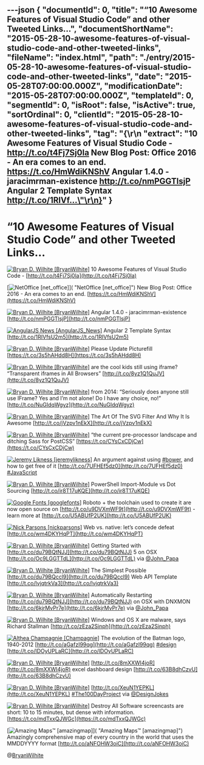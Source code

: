 ---json
{
  "documentId": 0,
  "title": "“10 Awesome Features of Visual Studio Code” and other Tweeted Links…",
  "documentShortName": "2015-05-28-10-awesome-features-of-visual-studio-code-and-other-tweeted-links",
  "fileName": "index.html",
  "path": "./entry/2015-05-28-10-awesome-features-of-visual-studio-code-and-other-tweeted-links",
  "date": "2015-05-28T07:00:00.000Z",
  "modificationDate": "2015-05-28T07:00:00.000Z",
  "templateId": 0,
  "segmentId": 0,
  "isRoot": false,
  "isActive": true,
  "sortOrdinal": 0,
  "clientId": "2015-05-28-10-awesome-features-of-visual-studio-code-and-other-tweeted-links",
  "tag": "{\r\n  \"extract\": \"10 Awesome Features of Visual Studio Code - http://t.co/t4Fj7Sj0la   New Blog Post: Office 2016 - An era comes to an end. https://t.co/HmWdiKNShV   Angular 1.4.0 - jaracimrman-existence http://t.co/nmPGGTlsjP   Angular 2 Template Syntax http://t.co/1RIVf...\"\r\n}"
}
---

# “10 Awesome Features of Visual Studio Code” and other Tweeted Links…

[<img alt="Bryan D. Wilhite [BryanWilhite]" src="https://songhay.blob.core.windows.net/shared-social-twitter/BryanWilhite.jpeg">](http://t.co/UNdqV0Z1zz "Bryan D. Wilhite [BryanWilhite]") 10 Awesome Features of Visual Studio Code - [http://t.co/t4Fj7Sj0la](http://t.co/t4Fj7Sj0la)

[<img alt="NetOffice [net_office]" src="https://songhay.blob.core.windows.net/shared-social-twitter/net_office.png">]( "NetOffice [net_office]") New Blog Post: Office 2016 - An era comes to an end. [https://t.co/HmWdiKNShV](https://t.co/HmWdiKNShV)

[<img alt="Bryan D. Wilhite [BryanWilhite]" src="https://songhay.blob.core.windows.net/shared-social-twitter/BryanWilhite.jpeg">](http://t.co/UNdqV0Z1zz "Bryan D. Wilhite [BryanWilhite]") Angular 1.4.0 - jaracimrman-existence [http://t.co/nmPGGTlsjP](http://t.co/nmPGGTlsjP)

[<img alt="AngularJS News [AngularJS_News]" src="https://songhay.blob.core.windows.net/shared-social-twitter/AngularJS_News.png">](https://t.co/3hnT1SMSRh "AngularJS News [AngularJS_News]") Angular 2 Template Syntax [http://t.co/1RIVfsU2m5](http://t.co/1RIVfsU2m5)

[<img alt="Bryan D. Wilhite [BryanWilhite]" src="https://songhay.blob.core.windows.net/shared-social-twitter/BryanWilhite.jpeg">](http://t.co/UNdqV0Z1zz "Bryan D. Wilhite [BryanWilhite]") Please Update Picturefill [https://t.co/3s5hAHdd8H](https://t.co/3s5hAHdd8H)

[<img alt="Bryan D. Wilhite [BryanWilhite]" src="https://songhay.blob.core.windows.net/shared-social-twitter/BryanWilhite.jpeg">](http://t.co/UNdqV0Z1zz "Bryan D. Wilhite [BryanWilhite]") are the cool kids still using iframe? “Transparent iframes in All Browsers” [http://t.co/8yz1Q1QuJV](http://t.co/8yz1Q1QuJV)

[<img alt="Bryan D. Wilhite [BryanWilhite]" src="https://songhay.blob.core.windows.net/shared-social-twitter/BryanWilhite.jpeg">](http://t.co/UNdqV0Z1zz "Bryan D. Wilhite [BryanWilhite]") from 2014: “Seriously does anyone still use IFrame? Yes and I’m not alone! Do I have any choice, no!” [http://t.co/NuGIdqWgyz](http://t.co/NuGIdqWgyz)

[<img alt="Bryan D. Wilhite [BryanWilhite]" src="https://songhay.blob.core.windows.net/shared-social-twitter/BryanWilhite.jpeg">](http://t.co/UNdqV0Z1zz "Bryan D. Wilhite [BryanWilhite]") The Art Of The SVG Filter And Why It Is Awesome [http://t.co/jVzpv1nEkX](http://t.co/jVzpv1nEkX)

[<img alt="Bryan D. Wilhite [BryanWilhite]" src="https://songhay.blob.core.windows.net/shared-social-twitter/BryanWilhite.jpeg">](http://t.co/UNdqV0Z1zz "Bryan D. Wilhite [BryanWilhite]") “the current pre-processor landscape and ditching Sass for PostCSS” [https://t.co/CYsCxCDjCw](https://t.co/CYsCxCDjCw)

[<img alt="Jeremy Likness [jeremylikness]" src="https://songhay.blob.core.windows.net/shared-social-twitter/jeremylikness.jpeg">](http://t.co/WRlhr0Ktbw "Jeremy Likness [jeremylikness]") An argument against using [#bower](http://search.twitter.com/search?q=%23bower), and how to get free of it [http://t.co/7UFHEf5dz0](http://t.co/7UFHEf5dz0) [#JavaScript](http://search.twitter.com/search?q=%23JavaScript)

[<img alt="Bryan D. Wilhite [BryanWilhite]" src="https://songhay.blob.core.windows.net/shared-social-twitter/BryanWilhite.jpeg">](http://t.co/UNdqV0Z1zz "Bryan D. Wilhite [BryanWilhite]") PowerShell Import-Module vs Dot Sourcing [http://t.co/ir8T17uKQE](http://t.co/ir8T17uKQE)

[<img alt="Google Fonts [googlefonts]" src="https://songhay.blob.core.windows.net/shared-social-twitter/googlefonts.png">](http://t.co/sLnKV74E0i "Google Fonts [googlefonts]") Roboto + the toolchain used to create it are now open source on [http://t.co/u9DVXmWF9t](http://t.co/u9DVXmWF9t) - learn more at [http://t.co/U5ABUfP2UK](http://t.co/U5ABUfP2UK)

[<img alt="Nick Parsons [nickparsons]" src="https://songhay.blob.core.windows.net/shared-social-twitter/nickparsons.jpg">](http://t.co/Nv9QDddPq9 "Nick Parsons [nickparsons]") Web vs. native: let’s concede defeat [http://t.co/wm4DKYHqPT](http://t.co/wm4DKYHqPT)

[<img alt="Bryan D. Wilhite [BryanWilhite]" src="https://songhay.blob.core.windows.net/shared-social-twitter/BryanWilhite.jpeg">](http://t.co/UNdqV0Z1zz "Bryan D. Wilhite [BryanWilhite]") Getting Started with [http://t.co/du79BQtNJJ](http://t.co/du79BQtNJJ) 5 on OSX [http://t.co/Oc9LGGTTdL](http://t.co/Oc9LGGTTdL) via [@John_Papa](http://twitter.com/John_Papa)

[<img alt="Bryan D. Wilhite [BryanWilhite]" src="https://songhay.blob.core.windows.net/shared-social-twitter/BryanWilhite.jpeg">](http://t.co/UNdqV0Z1zz "Bryan D. Wilhite [BryanWilhite]") The Simplest Possible [http://t.co/du79BQccl9](http://t.co/du79BQccl9) Web API Template [http://t.co/lvjqtrkVa3](http://t.co/lvjqtrkVa3)

[<img alt="Bryan D. Wilhite [BryanWilhite]" src="https://songhay.blob.core.windows.net/shared-social-twitter/BryanWilhite.jpeg">](http://t.co/UNdqV0Z1zz "Bryan D. Wilhite [BryanWilhite]") Automatically Restarting [http://t.co/du79BQtNJJ](http://t.co/du79BQtNJJ) on OSX with DNXMON [http://t.co/6kjrMvPr7e](http://t.co/6kjrMvPr7e) via [@John_Papa](http://twitter.com/John_Papa)

[<img alt="Bryan D. Wilhite [BryanWilhite]" src="https://songhay.blob.core.windows.net/shared-social-twitter/BryanWilhite.jpeg">](http://t.co/UNdqV0Z1zz "Bryan D. Wilhite [BryanWilhite]") Windows and OS X are malware, says Richard Stallman [http://t.co/zEza2Sinph](http://t.co/zEza2Sinph)

[<img alt="Althea Champagnie [Champagnie]" src="https://songhay.blob.core.windows.net/shared-social-twitter/Champagnie.jpeg">](http://t.co/gz6AV5nqvS "Althea Champagnie [Champagnie]") The evolution of the Batman logo, 1940-2012 [http://t.co/aGafzI99qg](http://t.co/aGafzI99qg) [#design](http://search.twitter.com/search?q=%23design) [http://t.co/lDOyUPLaRC](http://t.co/lDOyUPLaRC)

[<img alt="Bryan D. Wilhite [BryanWilhite]" src="https://songhay.blob.core.windows.net/shared-social-twitter/BryanWilhite.jpeg">](http://t.co/UNdqV0Z1zz "Bryan D. Wilhite [BryanWilhite]") [http://t.co/8mXXWI4joR](http://t.co/8mXXWI4joR) excel dashboard design [http://t.co/63B8dhCzvU](http://t.co/63B8dhCzvU)

[<img alt="Bryan D. Wilhite [BryanWilhite]" src="https://songhay.blob.core.windows.net/shared-social-twitter/BryanWilhite.jpeg">](http://t.co/UNdqV0Z1zz "Bryan D. Wilhite [BryanWilhite]") [http://t.co/XeuN1YEPKL](http://t.co/XeuN1YEPKL) [#The100DayProject](http://search.twitter.com/search?q=%23The100DayProject) via [@DesignJokes](http://twitter.com/DesignJokes)

[<img alt="Bryan D. Wilhite [BryanWilhite]" src="https://songhay.blob.core.windows.net/shared-social-twitter/BryanWilhite.jpeg">](http://t.co/UNdqV0Z1zz "Bryan D. Wilhite [BryanWilhite]") Destroy All Software screencasts are short: 10 to 15 minutes, but dense with information. [https://t.co/mdTxxQJWGc](https://t.co/mdTxxQJWGc)

[<img alt="Amazing Maps™ [amazingmap]" src="https://songhay.blob.core.windows.net/shared-social-twitter/amazingmap.jpeg">]( "Amazing Maps™ [amazingmap]") Amazingly comprehensive map of every country in the world that uses the MMDDYYYY format [http://t.co/aNFOHW3oiC](http://t.co/aNFOHW3oiC)

@[BryanWilhite](https://twitter.com/BryanWilhite)
